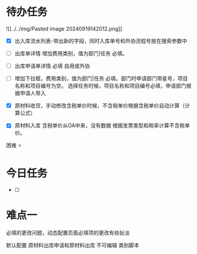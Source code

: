 # 待办任务
![[../../img/Pasted image 20240919142012.png]]

- [x] 出入库流水列表-带出新的字段，同时入库单号和外协流程号放在搜索参数中

- [ ] 出库单详情 增加费用类别，值为部门|任务 必填。

- [ ] 出库申请单详情 必填 自用或外协
- [ ] 增加下拉框，费用类别，值为部门|任务 必填。部门时申请部门带星号，项目名称和项目编号为空。 选择任务时候，项目名称和项目编号必填，申请部门根据申请人带入

- [x] 原材料收货，手动修改含税单价时候，不含税单价根据含税单价自动计算（计算公式）

- [x] 原材料入库 含税单价从OA中来，没有数据 根据发票类型和税率计算不含税单价。

困难
⭐

# 今日任务
- [ ] 



# 难点一
必填的更改问题，动态配置页面必填项的更改有些扯淡


默认配置 原材料出库申请和原材料出库 不可编辑
类别脚本